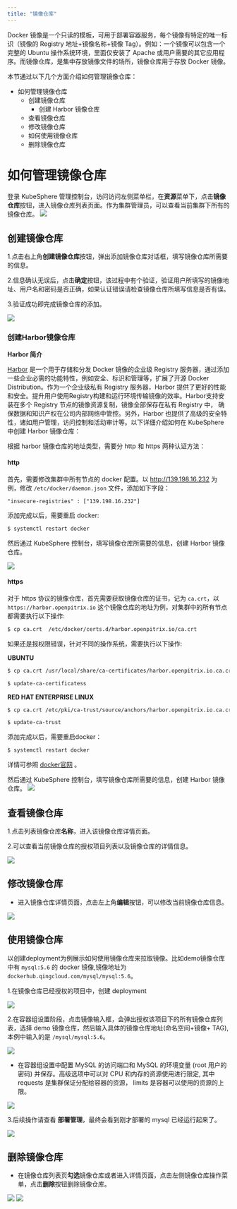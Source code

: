 ```yaml
---
title: "镜像仓库"
---
```


Docker 镜像是一个只读的模板，可用于部署容器服务，每个镜像有特定的唯一标识（镜像的 Registry 地址+镜像名称+镜像 Tag）。例如：一个镜像可以包含一个完整的 Ubuntu 操作系统环境，里面仅安装了 Apache 或用户需要的其它应用程序。而镜像仓库，是集中存放镜像文件的场所，镜像仓库用于存放 Docker 镜像。

本节通过以下几个方面介绍如何管理镜像仓库：

- 如何管理镜像仓库
  - 创建镜像仓库
      - 创建 Harbor 镜像仓库
  - 查看镜像仓库
  - 修改镜像仓库
  - 如何使用镜像仓库
  - 删除镜像仓库

# 如何管理镜像仓库
登录 KubeSphere 管理控制台，访问访问左侧菜单栏，在**资源**菜单下，点击**镜像仓库**按钮，进入镜像仓库列表页面。作为集群管理员，可以查看当前集群下所有的镜像仓库。
![](/image_registires_list.png) 

## 创建镜像仓库
1.点击右上角**创建镜像仓库**按钮，弹出添加镜像仓库对话框，填写镜像仓库所需要的信息。

2.信息确认无误后，点击**确定**按钮，该过程中有个验证，验证用户所填写的镜像地址、用户名和密码是否正确，如果认证错误请检查镜像仓库所填写信息是否有误。

3.验证成功即完成镜像仓库的添加。

![](/image_registries_create.png) 

### 创建Harbor镜像仓库

**Harbor 简介**

[Harbor](http://vmware.github.io/harbor/) 是一个用于存储和分发 Docker 镜像的企业级 Registry 服务器，通过添加一些企业必需的功能特性，例如安全、标识和管理等，扩展了开源 Docker Distribution。作为一个企业级私有 Registry 服务器，Harbor 提供了更好的性能和安全。提升用户使用Registry构建和运行环境传输镜像的效率。Harbor支持安装在多个 Registry 节点的镜像资源复制，镜像全部保存在私有 Registry 中， 确保数据和知识产权在公司内部网络中管控。另外，Harbor 也提供了高级的安全特性，诸如用户管理，访问控制和活动审计等。以下详细介绍如何在 KubeSphere 中创建 Harbor 镜像仓库： 

根据 harbor 镜像仓库的地址类型，需要分 http 和 https 两种认证方法：

#### http
首先，需要修改集群中所有节点的 docker 配置。以 http://139.198.16.232 为例，修改 `/etc/docker/daemon.json` 文件，添加如下字段：

```
"insecure-registries" : ["139.198.16.232"]
```
添加完成以后，需要重启 docker:

```bash
$ systemctl restart docker
```
然后通过 KubeSphere 控制台，填写镜像仓库所需要的信息，创建 Harbor 镜像仓库。

![](/createhub1.png)

#### https
对于 https 协议的镜像仓库，首先需要获取镜像仓库的证书，记为 `ca.crt`，以 `https://harbor.openpitrix.io` 这个镜像仓库的地址为例，对集群中的所有节点都需要执行以下操作:

```bash 
$ cp ca.crt  /etc/docker/certs.d/harbor.openpitrix.io/ca.crt
```

如果还是报权限错误，针对不同的操作系统，需要执行以下操作:

**UBUNTU**

```bash
$ cp ca.crt /usr/local/share/ca-certificates/harbor.openpitrix.io.ca.crt
```
```bash
$ update-ca-certificatess
```
**RED HAT ENTERPRISE LINUX**

```bash
$ cp ca.crt /etc/pki/ca-trust/source/anchors/harbor.openpitrix.io.ca.crt
```
```bash
$ update-ca-trust
```

添加完成以后，需要重启docker：
```bash
$ systemctl restart docker
```

详情可参照 [docker官网](https://docs.docker.com/registry/insecure/#troubleshoot-insecure-registry) 。

然后通过 KubeSphere 控制台，填写镜像仓库所需要的信息，创建 Harbor 镜像仓库。
![](/createhub2.png)


## 查看镜像仓库
1.点击列表镜像仓库**名称**，进入该镜像仓库详情页面。

2.可以查看当前镜像仓库的授权项目列表以及镜像仓库的详情信息。

![](/image_registries_detail.png) 


## 修改镜像仓库
*  进入镜像仓库详情页面，点击左上角**编辑**按钮，可以修改当前镜像仓库信息。

![](/image_registries_alter.png)


## 使用镜像仓库

以创建deployment为例展示如何使用镜像仓库来拉取镜像。比如demo镜像仓库中有 `mysql:5.6` 的 docker 镜像,镜像地址为 `dockerhub.qingcloud.com/mysql/mysql:5.6`。

1.在镜像仓库已经授权的项目中，创建 deployment
   
![](/reg_demo_create.png)

2.在容器组设置阶段，点击镜像输入框，会弹出授权该项目下的所有镜像仓库列表，选择 demo 镜像仓库，然后输入具体的镜像仓库地址(命名空间+镜像+ TAG), 本例中输入的是 ```/mysql/mysql:5.6```。

![](/reg_demo_create_registries_list.png)

*  在容器组设置中配置 MySQL 的访问端口和 MySQL 的环境变量 (root 用户的密码) 并保存。高级选项中可以对 CPU 和内存的资源使用进行限定, 其中 requests 是集群保证分配给容器的资源， limits 是容器可以使用的资源的上限。

![](/reg_demo_create_container.png)

3.后续操作请查看 **部署管理**，最终会看到刚才部署的 mysql 已经运行起来了。

![](/reg_demo_create_done.png) 


## 删除镜像仓库
*  在镜像仓库列表页**勾选**镜像仓库或者进入详情页面，点击左侧镜像仓库操作菜单，点击**删除**按钮删除镜像仓库。

![](/image_registries_del.png)
![](/image_registries_delet.png)